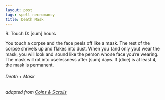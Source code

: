 ```yaml
---
layout: post
tags: spell necromancy
title: Death Mask
---
```

R: Touch 		D: [sum] hours

You touch a corpse and the face peels off like a mask. The rest of the corpse shrivels up and flakes into dust. When you (and only you) wear the mask, you will look and sound like the person whose face you’re wearing. The mask will rot into uselessness after [sum] days. If [dice] is at least 4, the mask is permanent.

###### Death + Mask
###### adapted from [Coins & Scrolls](https://coinsandscrolls.blogspot.com/2017/11/osr-necromancers.html)
